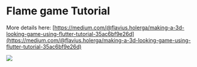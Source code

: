 # Flame game Tutorial

More details here: [https://medium.com/@flavius.holerga/making-a-3d-looking-game-using-flutter-tutorial-35ac6bf9e26d](https://medium.com/@flavius.holerga/making-a-3d-looking-game-using-flutter-tutorial-35ac6bf9e26d)

![](https://cdn-images-1.medium.com/max/800/1*3Rumap6cSy7WVId5CM2Uag.png)
